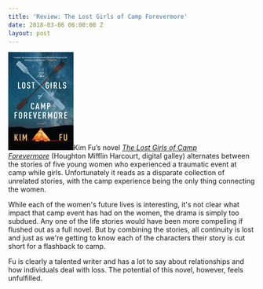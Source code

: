 ```yaml
---
title: 'Review: The Lost Girls of Camp Forevermore'
date: 2018-03-06 06:00:00 Z
layout: post
---
```


![](/assets/images/51NPqrba-9L-133x200.jpg)Kim Fu’s novel [_The Lost Girls of Camp Forevermore_](http://amzn.to/2CIRM6F) (Houghton Mifflin Harcourt, digital galley) alternates between the stories of five young women who experienced a traumatic event at camp while girls. Unfortunately it reads as a disparate collection of unrelated stories, with the camp experience being the only thing connecting the women.

While each of the women's future lives is interesting, it's not clear what impact that camp event has had on the women, the drama is simply too subdued. Any one of the life stories would have been more compelling if flushed out as a full novel. But by combining the stories, all continuity is lost and just as we're getting to know each of the characters their story is cut short for a flashback to camp.

Fu is clearly a talented writer and has a lot to say about relationships and how individuals deal with loss. The potential of this novel, however, feels unfulfilled.
